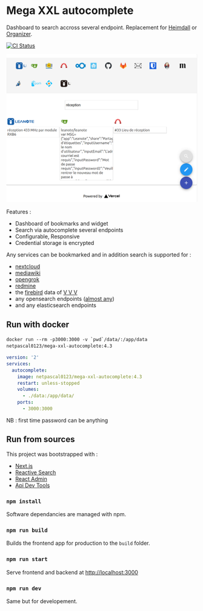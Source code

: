 # Mega XXL autocomplete

Dashboard to search accross several endpoint. Replacement for [Heimdall](https://heimdall.site) or [Organizer](https://github.com/causefx/Organizr).


<a href="https://github.com/PascalNoisette/mega-xxl-autocomplete/actions">
  <img src="https://github.com/PascalNoisette/mega-xxl-autocomplete/workflows/CI/badge.svg" alt="CI Status">
</a>


![alt text](./docs/screenshot.png)

Features :
- Dashboard of bookmarks and widget
- Search via autocomplete several endpoints
- Configurable, Responsive
- Credential storage is encrypted

Any services can be bookmarked and in addition search is supported for :
- [nextcloud](https://nextcloud.com/)
- [mediawiki](https://www.mediawiki.org/)
- [opengrok](https://oracle.github.io/opengrok/)
- [redmine](https://www.redmine.org/)
- the [firebird](https://www.firebirdsql.org/) data of [V V V](http://vvvapp.sourceforge.net/)
- any opensearch endpoints ([almost any](https://github.com/eoxc/opensearch/issues/16))
- and any elasticsearch endpoints

## Run with docker

```docker run --rm -p3000:3000 -v `pwd`/data/:/app/data netpascal0123/mega-xxl-autocomplete:4.3```

```docker-compose.yml 
version: '2'
services:
  autocomplete:
    image: netpascal0123/mega-xxl-autocomplete:4.3
    restart: unless-stopped
    volumes:
      - ./data:/app/data/
    ports:
      - 3000:3000
```

NB : first time password can be anything

## Run from sources

This project was bootstrapped with :
- [Next.js](https://nextjs.org/)
- [Reactive Search](https://docs.appbase.io/docs/reactivesearch/v3/overview/quickstart/)
- [React Admin](https://marmelab.com/react-admin/Readme.html)
- [Api Dev Tools](https://apitools.dev/openapi-schemas/)

### `npm install`

Software dependancies are managed with npm.

### `npm run build`

Builds the frontend app for production to the `build` folder.

### `npm run start`

Serve frontend and backend at [http://localhost:3000](http://localhost:3000) 

### `npm run dev`

Same but for developement.

